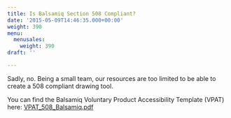 ```yaml
---
title: Is Balsamiq Section 508 Compliant?
date: '2015-05-09T14:46:35.000+00:00'
weight: 390
menu:
  menusales:
    weight: 390
draft: ''

---
```


Sadly, no. Being a small team, our resources are too limited to be able to create a 508 compliant drawing tool.

You can find the Balsamiq Voluntary Product Accessibility Template (VPAT) here: [VPAT_508_Balsamiq.pdf](https://media.balsamiq.com/eulas/VPAT_508_Balsamiq.pdf)